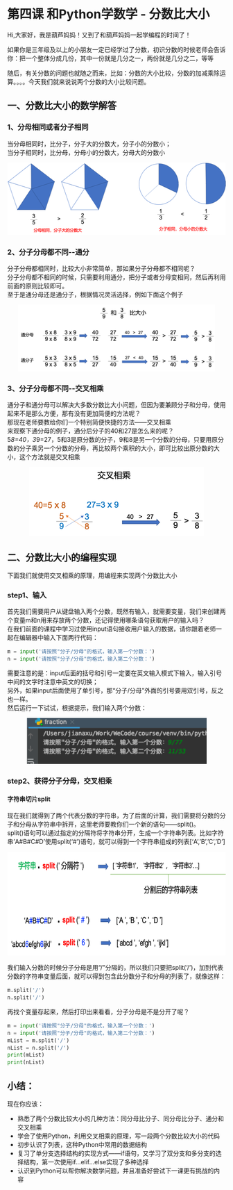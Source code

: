 # 第四课 和Python学数学 - 分数比大小

Hi,大家好，我是葫芦妈妈！又到了和葫芦妈妈一起学编程的时间了！

如果你是三年级及以上的小朋友一定已经学过了分数，初识分数的时候老师会告诉你：把一个整体分成几份，其中一份就是几分之一，两份就是几分之二，等等

随后，有关分数的问题也就随之而来，比如：分数的大小比较，分数的加减乘除运算。。。。今天我们就来说说两个分数的大小比较问题。

## 一、分数比大小的数学解答

### 1、分母相同或者分子相同
当分母相同时，比分子，分子大的分数大，分子小的分数小；   
当分子相同时，比分母，分母小的分数大，分母大的分数小    
<div align="center">
<img src="pic/p-5-1.png" width="527" height="167" />
</div>

### 2、分子分母都不同--通分
分子分母都相同时，比较大小非常简单，那如果分子分母都不相同呢？   
分子分母都不相同的时候，只需要利用通分，把分子或者分母变相同，然后再利用前面的原则比较即可。   
至于是通分母还是通分子，根据情况灵活选择，例如下面这个例子    
<div align="center">
<img src="pic/p-5-2.png" width="454" height="154" />
</div>

### 3、分子分母都不同--交叉相乘
通分子和通分母可以解决大多数分数比大小问题，但因为要兼顾分子和分母，使用起来不是那么方便，那有没有更加简便的方法呢？     
那现在老师要教给你们一个特别简便快捷的方法——交叉相乘    
来观察下通分母的例子，通分后分子的40和27是怎么来的呢？    
5*8=40，3*9=27，5和3是原分数的分子，9和8是另一个分数的分母，只要用原分数的分子乘另一个分数的分母，再比较两个乘积的大小，即可比较出原分数的大小，这个方法就是交叉相乘
<div align="center">
<img src="pic/p-5-3.png" width="404" height="159" />
</div>

## 二、分数比大小的编程实现
下面我们就使用交叉相乘的原理，用编程来实现两个分数比大小    

### step1、输入
首先我们需要用户从键盘输入两个分数，既然有输入，就需要变量，我们来创建两个变量m和n用来存放两个分数，还记得使用哪条语句获取用户的输入吗？  
在我们前面的课程中学习过使用input语句接收用户输入的数据，请你跟着老师一起在编辑器中输入下面两行代码：     
```Python
m = input('请按照"分子/分母"的格式，输入第一个分数：')
n = input('请按照"分子/分母"的格式，输入第二个分数：')
```
需要注意的是：input后面的括号和引号一定要在英文输入模式下输入，输入引号中间的文字时注意中英文的切换；    
另外，如果input后面使用了单引号，那“分子/分母”外面的引号要用双引号，反之也一样。     
然后运行一下试试，根据提示，我们输入两个分数：    
<div align="center">
<img src="pic/p-5-5.png" width="415" height="106" />
</div>

### step2、获得分子分母，交叉相乘
#### 字符串切片split

现在我们就得到了两个代表分数的字符串，为了后面的计算，我们需要将分数的分子和分母从字符串中拆开，这里老师要教你们一个新的语句——split()。     
split()语句可以通过指定的分隔符将字符串分开，生成一个字符串列表。比如字符串’A#B#C#D’使用split(‘#’)语句，就可以得到一个字符串组成的列表[‘A’,’B’,’C’,’D’]     
<div align="center">
<img src="pic/p-5-6.png" width="697" height="239" />
</div>

我们输入分数的时候分子分母是用“/”分隔的，所以我们只要把split(‘/’)，加到代表分数的字符串变量后面，就可以得到包含此分数分子和分母的列表了，就像这样：
```Python
m.split('/')
n.split('/')
```
再找个变量存起来，然后打印出来看看，分子分母是不是分开了呢？  
```Python
m = input('请按照"分子/分母"的格式，输入第一个分数：')
n = input('请按照"分子/分母"的格式，输入第二个分数：')
mList = m.split('/')
nList = n.split('/')
print(mList)
print(nList)

```








## 小结：
现在你应该：

* 熟悉了两个分数比较大小的几种方法：同分母比分子、同分母比分子、通分和交叉相乘
* 学会了使用Python，利用交叉相乘的原理，写一段两个分数比较大小的代码
* 初步认识了列表，这种Python中常用的数据结构
* 复习了单分支选择结构的实现方式——if语句，又学习了双分支和多分支的选择结构，第一次使用if…elif…else实现了多种选择
* 认识到Python可以帮你解决数学问题，并且准备好尝试下一课更有挑战的内容


